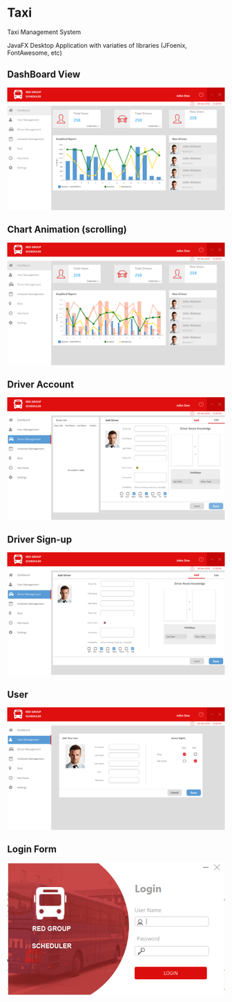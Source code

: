 # Taxi
Taxi Management System

JavaFX Desktop Application with variaties of libraries (JFoenix, FontAwesome, etc)


## DashBoard View

![alt text](./screen-shots/Dash_board.png)

## Chart Animation (scrolling)

![alt text](./screen-shots/charts_animation.png)

## Driver Account 

![alt text](./screen-shots/Driver_edit.png)

## Driver Sign-up

![alt text](./screen-shots/Driver_sign_up.png)

## User 

![alt text](./screen-shots/User_sign_up.png)

## Login Form

![alt text](./screen-shots/login_form.PNG)

